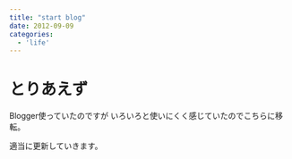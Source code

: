 ```yaml
---
title: "start blog"
date: 2012-09-09
categories:
  - 'life'
---
```

# とりあえず

Blogger使っていたのですが
いろいろと使いにくく感じていたのでこちらに移転。

適当に更新していきます。
